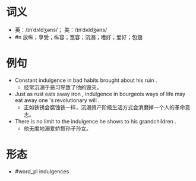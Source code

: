 # 词义
- 英：/ɪnˈdʌldʒəns/； 美：/ɪnˈdʌldʒəns/
- #n 放纵；享受；纵容；宽容；沉溺；嗜好；爱好；包涵
# 例句
- Constant indulgence in bad habits brought about his ruin .
	- 经常沉溺于恶习导致了他的毁灭。
- Just as rust eats away iron , indulgence in bourgeois ways of life may eat away one 's revolutionary will .
	- 正如铁锈会腐蚀铁一样，沉溺资产阶级生活方式会消磨掉一个人的革命意志。
- There is no limit to the indulgence he shows to his grandchildren .
	- 他无度地溺爱娇惯孙子孙女。
# 形态
- #word_pl indulgences
